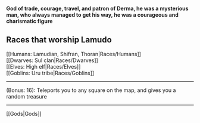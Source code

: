 #### God of trade, courage, travel, and patron of Derma, he was a mysterious man, who always managed to get his way, he was a courageous and charismatic figure   

## Races that worship Lamudo  
[[Humans: Lamudian, Shifran, Thoran|Races/Humans]]  
[[Dwarves: Sul clan|Races/Dwarves]]  
[[Elves: High elf|Races/Elves]]  
[[Goblins: Uru tribe|Races/Goblins]]  

---

(Bonus: 16): Teleports you to any square on the map, and gives you a random treasure   

---
[[Gods|Gods]]